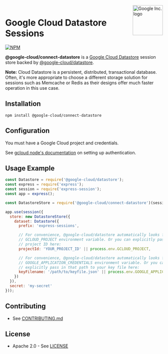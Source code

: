 <img src="https://avatars2.githubusercontent.com/u/2810941?v=3&s=96" alt="Google Inc. logo" title="Google" align="right" height="96" width="96"/>

# Google Cloud Datastore Sessions

[![NPM][1]][2]

[1]: https://img.shields.io/npm/v/@google-cloud/connect-datastore.svg?style=flat
[2]: https://www.npmjs.org/package/@google-cloud/connect-datastore

**@google-cloud/connect-datastore** is a [Google Cloud Datastore][datastore]
session store backed by [@google-cloud/datastore][datastore_lib].

**Note:** Cloud Datastore is a persistent, distributed, transactional database.
Often, it's more appropriate to choose a different storage solution for sessions
such as Memcache or Redis as their designs offer much faster operation in this
use case.

## Installation

    npm install @google-cloud/connect-datastore

## Configuration

You must have a Google Cloud project and credentials.

See [gcloud node's documentation][auth] on setting up authentication.

## Usage Example

```javascript
const Datastore = require('@google-cloud/datastore');
const express = require('express');
const session = require('express-session');
const app = express();

const DatastoreStore = require('@google-cloud/connect-datastore')(session);

app.use(session({
  store: new DatastoreStore({
    dataset: Datastore({
      prefix: 'express-sessions',

      // For convenience, @google-cloud/datastore automatically looks for the
      // GCLOUD_PROJECT environment variable. Or you can explicitly pass in a
      // project ID here:
      projectId: 'YOUR_PROJECT_ID' || process.env.GCLOUD_PROJECT,

      // For convenience, @google-cloud/datastore automatically looks for the
      // GOOGLE_APPLICATION_CREDENTIALS environment variable. Or you can
      // explicitly pass in that path to your key file here:
      keyFilename: '/path/to/keyfile.json' || process.env.GOOGLE_APPLICATION_CREDENTIALS
    })
  }),
  secret: 'my-secret'
}));
```

## Contributing

* See [CONTRIBUTING.md](.github/CONTRIBUTING.md)

## License

* Apache 2.0 - See [LICENSE](LICENSE)

[express]: http://expressjs.com/
[datastore]: https://cloud.google.com/datastore/docs
[datastore_lib]: https://www.npmjs.com/package/@google-cloud/datastore
[auth]: https://cloud.google.com/docs/authentication/getting-started

